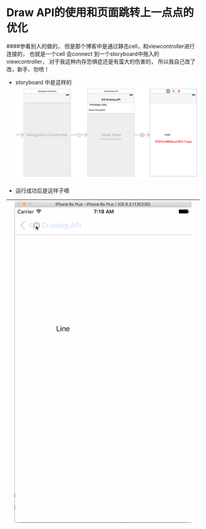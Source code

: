 # Draw API的使用和页面跳转上一点点的优化

####参看别人的做的， 但是那个博客中是通过静态cell，和viewcontroller进行连接的， 也就是一个cell 会connect 到一个storyboard中拖入的viewcontroller， 对于我这种内存恐惧症还是有蛮大的伤害的， 所以我自己改了改，新手、勿喷！

- storyboard 中是这样的
![](QQ20160509-0.png)



- 运行成功后是这样子嘀

|  |![](jupm.gif)| |
| -- | -- | -- |